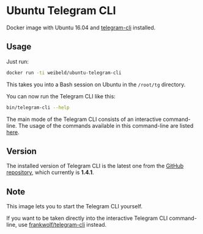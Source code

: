 # Ubuntu Telegram CLI

Docker image with Ubuntu 16.04 and [telegram-cli](https://github.com/vysheng/tg) installed.

## Usage

Just run:

~~~bash
docker run -ti weibeld/ubuntu-telegram-cli
~~~

This takes you into a Bash session on Ubuntu in the `/root/tg` directory.

You can now run the Telegram CLI like this:

~~~bash
bin/telegram-cli --help
~~~

The main mode of the Telegram CLI consists of an interactive command-line. The usage of the commands available in this command-line are listed [here](https://github.com/vysheng/tg#supported-commands).

## Version

The installed version of Telegram CLI is the latest one from the [GitHub repository](https://github.com/vysheng/tg), which currently is **1.4.1**.

## Note

This image lets you to start the Telegram CLI yourself.

If you want to be taken directly into the interactive Telegram CLI command-line, use [frankwolf/telegram-cli](https://hub.docker.com/r/frankwolf/telegram-cli/) instead.
